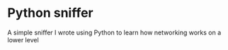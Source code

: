 # Python sniffer

A simple sniffer I wrote using Python to learn how networking works on a lower level

